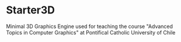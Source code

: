 # Starter3D
Minimal 3D Graphics Engine used for teaching the course "Advanced Topics in Computer Graphics" at Pontifical Catholic University of Chile
